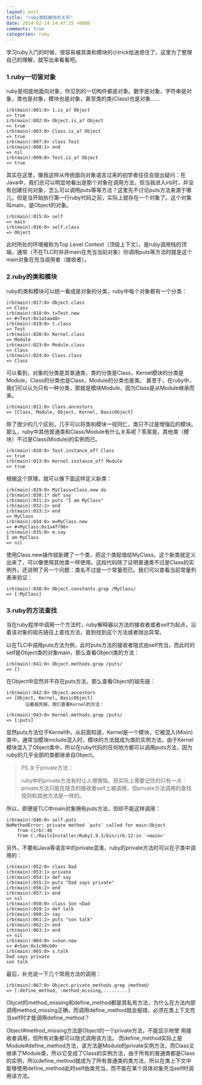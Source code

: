 ```yaml
---
layout: post
title: "ruby类和模块的关系"
date: 2014-02-14 14:47:25 +0800
comments: true
categories: ruby
---
```


学习ruby入门的时候，很容易被其类和模块的小trick给迷惑住了，这里为了整理自己的理解，就写出来看看吧。

### 1.ruby一切皆对象

ruby是彻底地面向对象，你见到的一切构件都是对象。数字是对象，字符串是对象，类也是对象，模块也是对象，甚至类的类(Class)也是对象......


	irb(main):001:0> 1.is_a? Object
	=> true
	irb(main):002:0> Object.is_a? Object
	=> true
	irb(main):003:0> Class.is_a? Object
	=> true
	irb(main):007:0> class Test
	irb(main):008:1> end
	=> nil
	irb(main):009:0> Test.is_a? Object
	=> true

其实在这里，像我这样从传统面向对象语言过来的初学者往往会提出疑问：在Java中，我们总可以明显地看出是那个对象在调用方法，但当我进入irb时，并没有创建任何对象，怎么可以调用puts等等方法？这里先不讨论puts方法来源于哪儿，但是当开始执行第一行ruby代码之前，实际上就存在一个对象了。这个对象叫main，是Object的对象。

	irb(main):015:0> self
	=> main
	irb(main):016:0> self.class
	=> Object

此时所处的环境被称为Top Level Context（顶级上下文）。是ruby调用栈的顶端，通常（不在TLC时并非main在充当当前对象）你调用puts等方法时就是这个main对象在充当调用者（接收者）。

### 2.ruby的类和模块

ruby的类和模块可以统一看成是对象的分类，ruby中每个对象都有一个分类：

	irb(main):017:0> Object.class
	=> Class
	irb(main):018:0> t=Test.new
	=> #<Test:0x1a5aa48>
	irb(main):019:0> t.class
	=> Test
	irb(main):020:0> Kernel.class
	=> Module
	irb(main):023:0> Module.class
	=> Class
	irb(main):024:0> Class.class
	=> Class

可以看到，对象的分类是其普通类，类的分类是Class，Kernel模块的分类是Module，Class的分类也是Class，Module的分类也是类。
甚至于，在ruby中，我们可以认为只有一种分类，那就是模块Module，因为Class是从Module继承而来。

	irb(main):011:0> Class.ancestors
	=> [Class, Module, Object, Kernel, BasicObject]
     
除了很少的几个区别，几乎可以将类和模块一视同仁，类只不过是增强后的模块。那么，ruby中其他普通类和Class/Module有什么关系呢？答案是，其他类（模块）不过是Class(Module)的实例而已。

	irb(main):028:0> Test.instance_of? Class
	=> true
	irb(main):013:0> Kernel.instance_of? Module
	=> true

根据这个原理，就可以像下面这样定义新类：

	irb(main):029:0> MyClass=Class.new do
	irb(main):030:1* def say
	irb(main):031:2> puts "I am MyClass"
	irb(main):032:2> end
	irb(main):033:1> end
	=> MyClass
	irb(main):034:0> m=MyClass.new
	=> #<MyClass:0x1a4f798>
	irb(main):035:0> m.say
	I am MyClass
	=> nil

使用Class.new操作就新建了一个类，把这个类赋值给MyClass，这个新类就定义出来了，可以像使用其他类一样使用。这段代码除了证明普通类不过是Class的实例外，还说明了另一个问题：类名不过是一个常量而已。我们可以查看当前常量列表来验证：

	irb(main):038:0> Object.constants.grep /MyClass/
	=> [:MyClass]
       

### 3.ruby的方法查找

当在ruby程序中调用一个方法时，ruby解释器以方法的接收者或者self为起点，沿着该对象的祖先链往上查找方法，直到找到这个方法或者抛出异常。

以在TLC中调用puts方法为例，此时puts方法的接收者隐式由self充当，而此时的self是Object类的对象main，那么查看Object类的方法：

	irb(main):041:0> Object.methods.grep /puts/
	=> []

在Object中显然并不存在puts方法，那么查看Object的祖先链：

	irb(main):042:0> Object.ancestors
	=> [Object, Kernel, BasicObject]
	       沿着祖先链，我们查看Kernel的方法：
	
	irb(main):043:0> Kernel.methods.grep /puts/
	=> [:puts]

显然puts方法位于Kernel中。从前面知道，Kernel是一个模块，它被混入(Mixin)类中，通常当模块include混入时，模块的方法就成为类的实例方法，由于Kernel模块混入了Object类中，所以在ruby代码的任何地方都可以调用puts方法，因为ruby的几乎全部的类都继承自Object。

> PS.关于private方法：
> 
> ruby中的private方法有时让人很懊恼。但实际上需要记住的只有一点：private方法只能在隐含的接收者self上被调用，但private方法调用的查找规则和其他方法是一样的。

所以，即便是TLC中main对象拥有puts方法，但却不能这样调用：

	irb(main):046:0> self.puts
	NoMethodError: private method `puts' called for main:Object
        from (irb):46
        from C:/RailsInstaller/Ruby1.9.3/bin/irb:12:in `<main>'

另外，不要和Java等语言中的private混淆，ruby的private方法时可以在子类中调用的：

	irb(main):052:0> class Dad
	irb(main):053:1> private
	irb(main):054:1> def say
	irb(main):055:2> puts "Dad says private"
	irb(main):056:2> end
	irb(main):057:1> end
	=> nil
	irb(main):058:0> class Son <Dad
	irb(main):059:1> def talk
	irb(main):060:2> say
	irb(main):061:2> puts "son talk"
	irb(main):062:2> end
	irb(main):063:1> end
	=> nil
	irb(main):064:0> s=Son.new
	=> #<Son:0x1c90cb0>
	irb(main):065:0> s.talk
	Dad says private
	son talk

最后，补充说一下几个常用方法的调用：

	irb(main):067:0> Object.private_methods.grep /method/
	=> [:define_method, :method_missing,.........]

Objcet的method_missing和define_method都是其私有方法，为什么在方法内部调用method_missing正确，而调用define_method就会报错，必须在类上下文充当self时才能调用define_method？

Object#method_missing方法是Object的一个private方法，不能显示地使
用接收者调用，但所有对象都可以隐式调用该方法。
而define_method实际上是Module#define_method方法，该方法是Module的private实例方法，而Class又继承了Module类，所以它变成了Class的实例方法，由于所有的普通类都是Class的实例，所以define_method就成为了所有普通类的类方法，所以在类上下文中能够使用define_method此时self由类充当，而不能在某个具体对象充当self时调用该方法。

